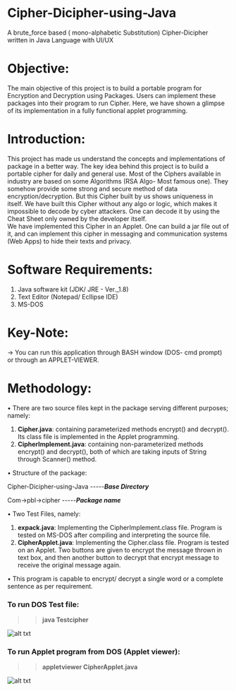 # Cipher-Dicipher-using-Java
A brute_force based ( mono-alphabetic Substitution) Cipher-Dicipher written in Java Language with UI/UX

# Objective:
The main objective of this project is to build a portable program for Encryption and Decryption using Packages.
Users can implement these packages into their program to run Cipher. Here, we have shown a glimpse of its implementation in a fully functional applet programming.

# Introduction:
This project has made us understand the concepts and implementations of package in a better way. The key idea behind this project is to build a portable cipher for daily and general use. Most of the Ciphers available in industry are based on some Algorithms (RSA Algo- Most famous one). They somehow provide some strong and secure method of data encryption/decryption. But this Cipher built by us shows uniqueness in itself. We have built this Cipher without any algo or logic, which makes it impossible to decode by cyber attackers. One can decode it by using the Cheat Sheet only owned by the developer itself.  
We have implemented this Cipher in an Applet. One can build a jar file out of it, and can implement this cipher in messaging and communication systems (Web Apps) to hide their texts and privacy.

# Software Requirements:
1. Java software kit (JDK/ JRE - Ver._1.8)
2. Text Editor (Notepad/ Ecllipse IDE)
3. MS-DOS

# Key-Note:
-> You can run this application through BASH window (DOS- cmd prompt) or through an APPLET-VIEWER.

# Methodology:
•	There are two source files kept in the package serving different purposes; namely:
1.	**Cipher.java**: containing parameterized methods encrypt() and decrypt(). Its class file is implemented in the Applet programming.
2.	**CipherImplement.java**: containing non-parameterized methods encrypt() and decrypt(), both of which are taking inputs of String through Scanner() method.

•	Structure of the package:

Cipher-Dicipher-using-Java            -----***Base Directory***

Com->pbl->cipher      -----***Package name***


•	Two Test Files, namely:
1.	 **expack.java**: Implementing the CipherImplement.class file. Program is tested on MS-DOS after compiling and interpreting the source file.
2.	**CipherApplet.java**: Implementing the Cipher.class file. Program is tested on an Applet. Two buttons are given to encrypt the message thrown in text box, and then another button to decrypt that encrypt message to receive the original message again.

•	This program is capable to encrypt/ decrypt a single word or a complete sentence as per requirement.

### To run DOS Test file:
>> **java Testcipher**


![alt txt](https://github.com/Atul-Anand-Jha/Cipher-Decipher-using-Java/blob/master/Documentation/ScreenShots/Screenshot%20(131).png "Command Prompt View")

### To run Applet program from DOS (Applet viewer):
>> **appletviewer CipherApplet.java**


![alt txt](https://github.com/Atul-Anand-Jha/Cipher-Decipher-using-Java/blob/master/Documentation/ScreenShots/Screenshot%20(133).png "Applet View")
